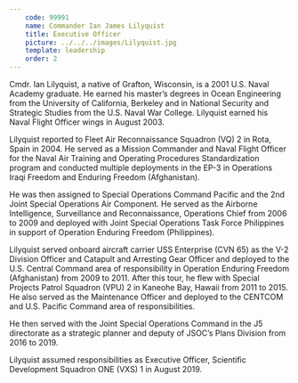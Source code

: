 ```yaml
---
    code: 99991
    name: Commander Ian James Lilyquist
    title: Executive Officer
    picture: ../../../images/Lilyquist.jpg
    template: leadership
    order: 2
---
```

Cmdr. Ian Lilyquist, a native of Grafton, Wisconsin, is a 2001 U.S. Naval Academy graduate. He earned his master’s degrees in Ocean Engineering from the University of California, Berkeley and in National Security and Strategic Studies from the U.S. Naval War College. Lilyquist earned his Naval Flight Officer wings in August 2003.

Lilyquist reported to Fleet Air Reconnaissance Squadron (VQ) 2 in Rota, Spain in 2004. He served as a Mission Commander and Naval Flight Officer for the Naval Air Training and Operating Procedures Standardization program and conducted multiple deployments in the EP-3 in Operations Iraqi Freedom and Enduring Freedom (Afghanistan).

He was then assigned to Special Operations Command Pacific and the 2nd Joint Special Operations Air Component. He served as the Airborne Intelligence, Surveillance and Reconnaissance, Operations Chief from 2006 to 2009 and deployed with Joint Special Operations Task Force Philippines in support of Operation Enduring Freedom (Philippines).

Lilyquist served onboard aircraft carrier USS Enterprise (CVN 65) as the V-2 Division Officer and Catapult and Arresting Gear Officer and deployed to the U.S. Central Command area of responsibility in Operation Enduring Freedom (Afghanistan) from 2009 to 2011. After this tour, he flew with Special Projects Patrol Squadron (VPU) 2 in Kaneohe Bay, Hawaii from 2011 to 2015. He also served as the Maintenance Officer and deployed to the CENTCOM and U.S. Pacific Command area of responsibilities.

He then served with the Joint Special Operations Command in the J5 directorate as a strategic planner and deputy of JSOC’s Plans Division from 2016 to 2019.

Lilyquist assumed responsibilities as Executive Officer, Scientific Development Squadron ONE (VXS) 1 in August 2019.